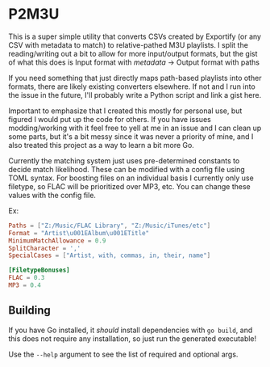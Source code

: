 # P2M3U
This is a super simple utility that converts CSVs created by Exportify (or any CSV with metadata to match) to relative-pathed M3U playlists.
I split the reading/writing out a bit to allow for more input/output formats, but the gist of what this does is
Input format with *metadata* -> Output format with paths

If you need something that just directly maps path-based playlists into other formats, there are likely existing converters elsewhere.
If not and I run into the issue in the future, I'll probably write a Python script and link a gist here.

Important to emphasize that I created this mostly for personal use, but figured I would put up the code for others. 
If you have issues modding/working with it feel free to yell at me in an issue and I can clean up some parts, but it's a bit messy since it
was never a priority of mine, and I also treated this project as a way to learn a bit more Go.

Currently the matching system just uses pre-determined constants to decide match likelihood. These can be modified with a config file
using TOML syntax. 
For boosting files on an individual basis I currently only use filetype, so FLAC will be prioritized over MP3, etc.
You can change these values with the config file.

Ex:
```toml
Paths = ["Z:/Music/FLAC Library", "Z:/Music/iTunes/etc"]
Format = "Artist\u001EAlbum\u001ETitle"
MinimumMatchAllowance = 0.9
SplitCharacter = ','
SpecialCases = ["Artist, with, commas, in, their, name"]

[FiletypeBonuses]
FLAC = 0.3
MP3 = 0.4
```
## Building
If you have Go installed, it *should* install dependencies with `go build`, and this does not require any installation, so just run the generated executable!

Use the `--help` argument to see the list of required and optional args.
